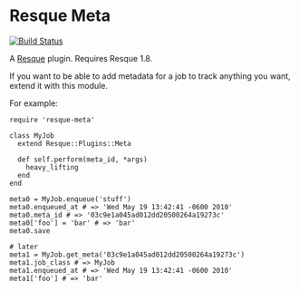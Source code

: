 Resque Meta
===========

[![Build Status](https://secure.travis-ci.org/lmarlow/resque-meta.png)](http://travis-ci.org/lmarlow/resque-meta)

A [Resque][rq] plugin. Requires Resque 1.8.

If you want to be able to add metadata for a job
to track anything you want, extend it with this module.

For example:

    require 'resque-meta'

    class MyJob
      extend Resque::Plugins::Meta

      def self.perform(meta_id, *args)
        heavy_lifting
      end
    end

    meta0 = MyJob.enqueue('stuff')
    meta0.enqueued_at # => 'Wed May 19 13:42:41 -0600 2010'
    meta0.meta_id # => '03c9e1a045ad012dd20500264a19273c'
    meta0['foo'] = 'bar' # => 'bar'
    meta0.save

    # later
    meta1 = MyJob.get_meta('03c9e1a045ad012dd20500264a19273c')
    meta1.job_class # => MyJob
    meta1.enqueued_at # => 'Wed May 19 13:42:41 -0600 2010'
    meta1['foo'] # => 'bar'

[rq]: http://github.com/defunkt/resque
